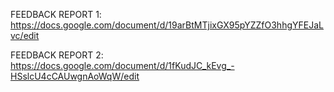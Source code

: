 FEEDBACK REPORT 1:
https://docs.google.com/document/d/19arBtMTjixGX95pYZZfO3hhgYFEJaLvc/edit

FEEDBACK REPORT 2:
https://docs.google.com/document/d/1fKudJC_kEvg_-HSslcU4cCAUwgnAoWqW/edit
